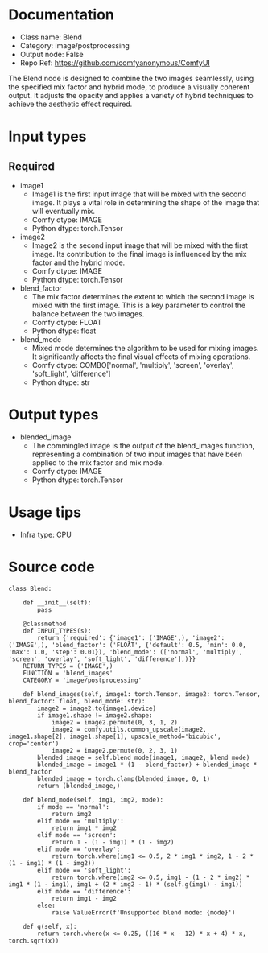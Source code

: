 # Documentation
- Class name: Blend
- Category: image/postprocessing
- Output node: False
- Repo Ref: https://github.com/comfyanonymous/ComfyUI

The Blend node is designed to combine the two images seamlessly, using the specified mix factor and hybrid mode, to produce a visually coherent output. It adjusts the opacity and applies a variety of hybrid techniques to achieve the aesthetic effect required.

# Input types
## Required
- image1
    - Image1 is the first input image that will be mixed with the second image. It plays a vital role in determining the shape of the image that will eventually mix.
    - Comfy dtype: IMAGE
    - Python dtype: torch.Tensor
- image2
    - Image2 is the second input image that will be mixed with the first image. Its contribution to the final image is influenced by the mix factor and the hybrid mode.
    - Comfy dtype: IMAGE
    - Python dtype: torch.Tensor
- blend_factor
    - The mix factor determines the extent to which the second image is mixed with the first image. This is a key parameter to control the balance between the two images.
    - Comfy dtype: FLOAT
    - Python dtype: float
- blend_mode
    - Mixed mode determines the algorithm to be used for mixing images. It significantly affects the final visual effects of mixing operations.
    - Comfy dtype: COMBO['normal', 'multiply', 'screen', 'overlay', 'soft_light', 'difference']
    - Python dtype: str

# Output types
- blended_image
    - The commingled image is the output of the blend_images function, representing a combination of two input images that have been applied to the mix factor and mix mode.
    - Comfy dtype: IMAGE
    - Python dtype: torch.Tensor

# Usage tips
- Infra type: CPU

# Source code
```
class Blend:

    def __init__(self):
        pass

    @classmethod
    def INPUT_TYPES(s):
        return {'required': {'image1': ('IMAGE',), 'image2': ('IMAGE',), 'blend_factor': ('FLOAT', {'default': 0.5, 'min': 0.0, 'max': 1.0, 'step': 0.01}), 'blend_mode': (['normal', 'multiply', 'screen', 'overlay', 'soft_light', 'difference'],)}}
    RETURN_TYPES = ('IMAGE',)
    FUNCTION = 'blend_images'
    CATEGORY = 'image/postprocessing'

    def blend_images(self, image1: torch.Tensor, image2: torch.Tensor, blend_factor: float, blend_mode: str):
        image2 = image2.to(image1.device)
        if image1.shape != image2.shape:
            image2 = image2.permute(0, 3, 1, 2)
            image2 = comfy.utils.common_upscale(image2, image1.shape[2], image1.shape[1], upscale_method='bicubic', crop='center')
            image2 = image2.permute(0, 2, 3, 1)
        blended_image = self.blend_mode(image1, image2, blend_mode)
        blended_image = image1 * (1 - blend_factor) + blended_image * blend_factor
        blended_image = torch.clamp(blended_image, 0, 1)
        return (blended_image,)

    def blend_mode(self, img1, img2, mode):
        if mode == 'normal':
            return img2
        elif mode == 'multiply':
            return img1 * img2
        elif mode == 'screen':
            return 1 - (1 - img1) * (1 - img2)
        elif mode == 'overlay':
            return torch.where(img1 <= 0.5, 2 * img1 * img2, 1 - 2 * (1 - img1) * (1 - img2))
        elif mode == 'soft_light':
            return torch.where(img2 <= 0.5, img1 - (1 - 2 * img2) * img1 * (1 - img1), img1 + (2 * img2 - 1) * (self.g(img1) - img1))
        elif mode == 'difference':
            return img1 - img2
        else:
            raise ValueError(f'Unsupported blend mode: {mode}')

    def g(self, x):
        return torch.where(x <= 0.25, ((16 * x - 12) * x + 4) * x, torch.sqrt(x))
```